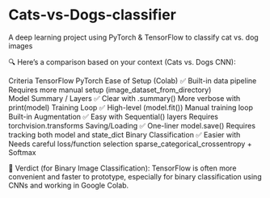 # Cats-vs-Dogs-classifier
A deep learning project using PyTorch & TensorFlow to classify cat vs. dog images

🔍 Here’s a comparison based on your context (Cats vs. Dogs CNN):

Criteria	                TensorFlow	                               PyTorch
Ease of Setup (Colab)	    ✅ Built-in data pipeline                 Requires more manual setup
                           (image_dataset_from_directory)	
Model Summary / Layers	  ✅ Clear with .summary()	                 More verbose with print(model)
Training Loop	            ✅ High-level (model.fit())	               Manual training loop
Built-in Augmentation	    ✅ Easy with Sequential() layers	         Requires torchvision.transforms
Saving/Loading	          ✅ One-liner model.save()	                 Requires tracking both model and state_dict
Binary Classification	    ✅ Easier with                            Needs careful loss/function selection
                           sparse_categorical_crossentropy + Softmax	


🧠 Verdict (for Binary Image Classification):
TensorFlow is often more convenient and faster to prototype, especially for binary classification using CNNs and working in Google Colab.

